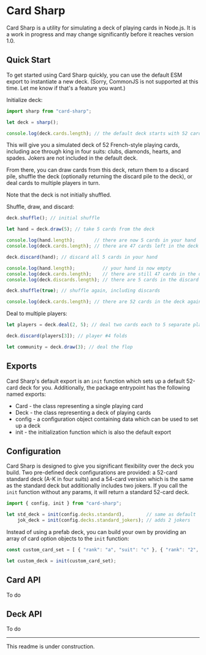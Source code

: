 # Card Sharp

Card Sharp is a utility for simulating a deck of playing cards in Node.js.  It 
is a work in progress and may change significantly before it reaches version 
1.0.

## Quick Start

To get started using Card Sharp quickly, you can use the default ESM export to 
instantiate a new deck.  (Sorry, CommonJS is not supported at this time.  Let 
me know if that's a feature you want.)

Initialize deck:
```Javascript
import sharp from "card-sharp";

let deck = sharp();

console.log(deck.cards.length); // the default deck starts with 52 cards
```

This will give you a simulated deck of 52 French-style playing cards, including 
ace through king in four suits: clubs, diamonds, hearts, and spades.  Jokers 
are not included in the default deck.

From there, you can draw cards from this deck, return them to a discard pile, 
shuffle the deck (optionally returning the discard pile to the deck), or deal 
cards to multiple players in turn.

Note that the deck is not initially shuffled.

Shuffle, draw, and discard:
```Javascript
deck.shuffle(); // initial shuffle

let hand = deck.draw(5); // take 5 cards from the deck

console.log(hand.length);       // there are now 5 cards in your hand
console.log(deck.cards.length); // there are 47 cards left in the deck

deck.discard(hand); // discard all 5 cards in your hand

console.log(hand.length);          // your hand is now empty
console.log(deck.cards.length);    // there are still 47 cards in the deck
console.log(deck.discards.length); // there are 5 cards in the discard pile

deck.shuffle(true); // shuffle again, including discards

console.log(deck.cards.length); // there are 52 cards in the deck again
```

Deal to multiple players:
```Javascript
let players = deck.deal(2, 5); // deal two cards each to 5 separate players

deck.discard(players[3]); // player #4 folds

let community = deck.draw(3); // deal the flop
```

## Exports

Card Sharp's default export is an `init` function which sets up a default 
52-card deck for you.  Additionally, the package entrypoint has the following 
named exports:

* Card - the class representing a single playing card
* Deck - the class representing a deck of playing cards
* config - a configuration object containing data which can be used to set up a deck
* init - the initialization function which is also the default export

## Configuration

Card Sharp is designed to give you significant flexibility over the deck you 
build.  Two pre-defined deck configurations are provided: a 52-card standard 
deck (A-K in four suits) and a 54-card version which is the same as the standard 
deck but additionally includes two jokers.  If you call the `init` function 
without any params, it will return a standard 52-card deck.

```Javascript
import { config, init } from "card-sharp";

let std_deck = init(config.decks.standard),        // same as default
    jok_deck = init(config.decks.standard_jokers); // adds 2 jokers
```

Instead of using a prefab deck, you can build your own by providing an array of 
card option objects to the `init` function:

```Javascript
const custom_card_set = [ { "rank": "a", "suit": "c" }, { "rank": "2", "suit": "c" }, ... ];

let custom_deck = init(custom_card_set);
```

## Card API

To do

## Deck API

To do

---

This readme is under construction.
